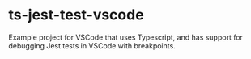 # ts-jest-test-vscode
Example project for VSCode that uses Typescript, and has support for debugging Jest tests in VSCode with breakpoints.